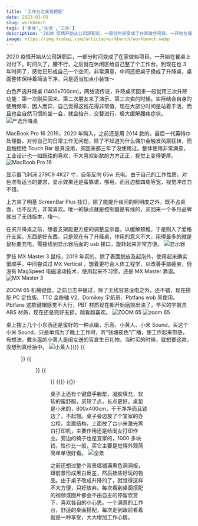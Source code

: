 ```yaml
---
title: '工作台之桌面搭配'
date: 2023-03-09
slug: workbench
tags: ['家居','生活','工作']
description: '2020 疫情开始从公司辞职后，一部分时间变成了在家做些项目。一开始在餐桌上对付下，时间久了，腰不行，之后就在休闲区给自己整了个工作台。到现在也 3 年时间了，感觉已形成自己一个空间，非常满意，中间还把桌子换成了升降桌，桌面整体保持着简洁干净，只是适当加点小装饰～'
image: https://img.koobai.com/article/workbench/workbench.webp
---
```

2020 疫情开始从公司辞职后，一部分时间变成了在家做些项目。一开始在餐桌上对付下，时间久了，腰不行，之后就在休闲区给自己整了个工作台。到现在也 3 年时间了，感觉已形成自己一个空间，非常满意，中间还把桌子换成了升降桌，桌面整体保持着简洁干净，只是适当加点小装饰～

白色严选升降桌 (1400x700cm)，网络流传说，升降桌买回来一般就用三次升降功能：第一次刚买回来、第二次朋友来了演示、第三次卖的时候。实际结合自身的使用频率，因人而异，自己觉得这钱花得非常值，现在大部分时间是站着干活，而且也会自然习惯的坐一会，就会抬升，交替进行，极大缓解腰疼症状。
![严选升降桌](https://img.koobai.com/article/workbench/wangyi_zhuozi.webp)

MacBook Pro 16 2019，2020 年购入，之前还是用 2014 款的。最后一代英特尔处理器，对付自己的日常工作无问题，除了不知道为什么偶尔会触发风扇狂转，而且触控栏 Touch Bar 是真没用，买回来都三年了没使用过。整体使用非常满意，工业设计也一如既往的喜欢，不大喜欢新款的方方正正，视觉上变得更厚。
![MacBoob Pro 16](https://img.koobai.com/article/workbench/macbookpro16.webp)

显示器飞利浦 279C9 4K27 寸，自带反向 65w 充电。由于自己的工作性质，对色准有适当的要求，显示效果还是蛮靠谱，够用，而且边框四周等宽，视觉冲击力不错。

上方夹了明基 ScreenBar Plus 挂灯，除了能提升夜间的照明度之外，既不占桌面，也不反光，非常喜欢。唯一的缺点就是控制器是有线的，买回来一个多月品牌就出了无线版本，嗨～。

在买升降桌之前，想着支架能更方便的调整显示器，以缓解颈椎，于是购入了爱格升支架。东西是好东西，只是现在有了升降桌，作用的意义不大，用得最多的就是鼠标要充电，需接线到显示器后面的 usb 接口，旋转起来非常方便。
![显示器](https://img.koobai.com/article/workbench/display_philips.webp)

罗技 MX Master 3 鼠标，2019 年买的，除了表面脱皮及起泡外，使用起来确实很顺手。中间尝试过 MX Vertical ，想着更符合人体工程学，以改善手部疲劳，但没有 MagSpeed 电磁滚动技术，使用起来不习惯，还是 MX Master 靠谱。
![MX Master 3](https://img.koobai.com/article/workbench/mxmaster.webp)

ZOOM 65 机械键盘，之前日志中提过，除了无线容易没电之外，还不错，现在搭配 PC 定位版、TTC 金粉轴 V2、Domikey 宇航员、Pbtfans wob 黑使用。Pbtfans 这款键帽感觉不大行，PBT 材质现在都开始磨损出油了，早买的宇航员 ABS 材质，现在还是完好无损，越看越喜欢。
![ZOOM 65](https://img.koobai.com/article/workbench/zoom65.webp)
![zoom 65](https://img.koobai.com/article/workbench/zoom651.webp)

桌上摆上几个小东西还是蛮好的一种点缀，乐高、小黄人、小米 Sound。买这个小米 Sound，只是单纯为了晚上工作时，听“钱塘夜色”广播，使工作起来带感，有想法。戴头盔的小黄人是闺女送的盲盒生日礼物，当时买的时候，就想要这款，没想到真给抽中。
![小黄人](https://img.koobai.com/article/workbench/lego_xiaohuangren.webp){{<gallery>}}
{{<figure src="https://img.koobai.com/article/workbench/xiaomiyx.webp">}}
{{<figure src="https://img.koobai.com/article/workbench/xiaohuangren.webp">}}
{{<figure src="https://img.koobai.com/article/workbench/guadeng_kaiguan.webp">}}
{{</gallery >}}
{{<load-photoswipe>}}

桌子上还有个键盘手腕垫，凝胶填充，软软的蛮舒服，买短了点，长点更好。桌垫是小米的，800x400cm，干干净净而且锁边了，不起翘。桌子旁边放了个宜家的办公柜，金属结构，上面放了台小米激光黑白打印机，主要作用还是给闺女打印作业。旁边的椅子也是宜家的，1000 多块钱，性价比一般，买它主要是觉得外观简简单单很好看。
![全景](https://img.koobai.com/article/workbench/workbench_quanj.webp)

之前还想过整个背景墙铺满黑色洞洞板，跟前景形成黑白反差，然后挂些好玩的物品。由于桌子改成升降的了，就觉得这样不大方便，只好放弃。每次看到桌面搭配的视频或图片都会不由自主的停留欣赏下，喜欢各自的小心思。一个满意的工作台，舒适的桌面搭配，每次走到跟前看着就是一种享受，大大增加工作心情。